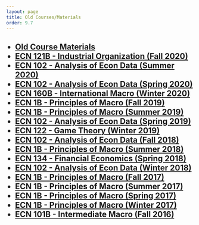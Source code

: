 ```yaml
---
layout: page
title: Old Courses/Materials
order: 9.7
---
```

<div class="home">
  <ul type="disc">
    <h2>
      <li><a class="page-link" href="/courses/old/materials/">Old Course Materials</a></li>
      <li><a class="page-link" href="/courses/old/2020F_ECN121B/">ECN 121B - Industrial Organization (Fall 2020)</a></li>
      <li><a class="page-link" href="/courses/old/2020Su_ECN102/">ECN 102 - Analysis of Econ Data (Summer 2020)</a></li>
      <li><a class="page-link" href="/courses/old/2020Sp_ECN102/">ECN 102 - Analysis of Econ Data (Spring 2020)</a></li>
      <li><a class="page-link" href="/courses/old/2020W_ECN160B/">ECN 160B - International Macro (Winter 2020)</a></li>
      <li><a class="page-link" href="/courses/old/2019F_ECN1B/">ECN 1B - Principles of Macro (Fall 2019)</a></li>
      <li><a class="page-link" href="/courses/old/2019Su_ECN1B/">ECN 1B - Principles of Macro (Summer 2019)</a></li>
      <li><a class="page-link" href="/courses/old/2019Sp_ECN102/">ECN 102 - Analysis of Econ Data (Spring 2019)</a></li>
      <li><a class="page-link" href="/courses/old/2019W_ECN122/">ECN 122 - Game Theory (Winter 2019)</a></li>
      <li><a class="page-link" href="/courses/old/2018F_ECN102/">ECN 102 - Analysis of Econ Data (Fall 2018)</a></li>
      <li><a class="page-link" href="/courses/old/2018Su_ECN1B/">ECN 1B - Principles of Macro (Summer 2018)</a></li>
      <li><a class="page-link" href="/courses/old/2018Sp_ECN134/">ECN 134 - Financial Economics (Spring 2018)</a></li>
      <li><a class="page-link" href="/courses/old/2018W_ECN102/">ECN 102 - Analysis of Econ Data (Winter 2018)</a></li>
      <li><a class="page-link" href="/courses/old/2017F_ECN1B/">ECN 1B - Principles of Macro (Fall 2017)</a></li>
      <li><a class="page-link" href="/courses/old/2017Su_ECN1B/">ECN 1B - Principles of Macro (Summer 2017)</a></li>
      <li><a class="page-link" href="/courses/old/2017Sp_ECN1B/">ECN 1B - Principles of Macro (Spring 2017)</a></li>
      <li><a class="page-link" href="/courses/old/2017W_ECN1B/">ECN 1B - Principles of Macro (Winter 2017)</a></li>
      <li><a class="page-link" href="/courses/old/2016F_ECN101/">ECN 101B - Intermediate Macro (Fall 2016)</a></li>
    </h2>
  </ul>
</div>
